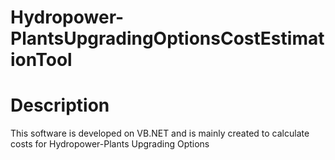 # Hydropower-PlantsUpgradingOptionsCostEstimationTool
# Description
This software is developed on VB.NET and is mainly created to calculate costs for Hydropower-Plants Upgrading Options
